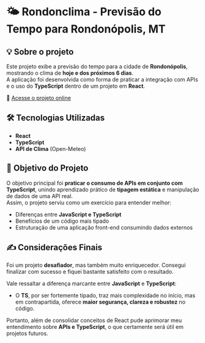 # 🌤️ Rondonclima - Previsão do Tempo para Rondonópolis, MT

## 💡 Sobre o projeto
Este projeto exibe a previsão do tempo para a cidade de **Rondonópolis**, mostrando o clima de **hoje e dos próximos 6 dias**.  
A aplicação foi desenvolvida como forma de praticar a integração com APIs e o uso do **TypeScript** dentro de um projeto em **React**.

🔗 [Acesse o projeto online](https://rondon-clima.vercel.app/)

## 🛠️ Tecnologias Utilizadas
- **React**
- **TypeScript**
- **API de Clima** (Open-Meteo)


## 🎯 Objetivo do Projeto
O objetivo principal foi **praticar o consumo de APIs em conjunto com TypeScript**, unindo aprendizado prático de **tipagem estática** e manipulação de dados de uma API real.  
Assim, o projeto serviu como um exercício para entender melhor:
- Diferenças entre **JavaScript e TypeScript**  
- Benefícios de um código mais tipado  
- Estruturação de uma aplicação front-end consumindo dados externos  


## ✍️ Considerações Finais
Foi um projeto **desafiador**, mas também muito enriquecedor. Consegui finalizar com sucesso e fiquei bastante satisfeito com o resultado.  

Vale ressaltar a diferença marcante entre **JavaScript** e **TypeScript**:  
- O **TS**, por ser fortemente tipado, traz mais complexidade no início, mas em contrapartida, oferece **maior segurança, clareza e robustez** no código.  

Portanto, além de consolidar conceitos de React pude aprimorar meu entendimento sobre **APIs e TypeScript**, o que certamente será útil em projetos futuros.
